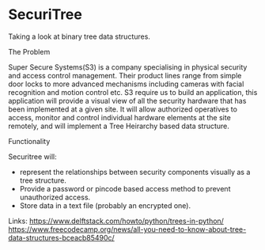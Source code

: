 # SecuriTree
Taking a look at binary tree data structures.

The Problem

Super Secure Systems(S3) is a company specialising in physical security and access control management. Their product lines range from
simple door locks to more advanced mechanisms including cameras with facial recognition and motion control etc.
S3 require us to build an application, this application will provide a visual view of all the security hardware that has been implemented
at a given site. It will allow authorized operatives to access, monitor and control individual hardware elements at the site remotely, and
will implement a Tree Heirarchy based data structure.

Functionality

Securitree will:
 * represent the relationships between security components visually as a tree structure.
 * Provide a password or pincode based access method to prevent unauthorized access.
 * Store data in a text file (probably an encrypted one).

Links:
 https://www.delftstack.com/howto/python/trees-in-python/
 https://www.freecodecamp.org/news/all-you-need-to-know-about-tree-data-structures-bceacb85490c/
